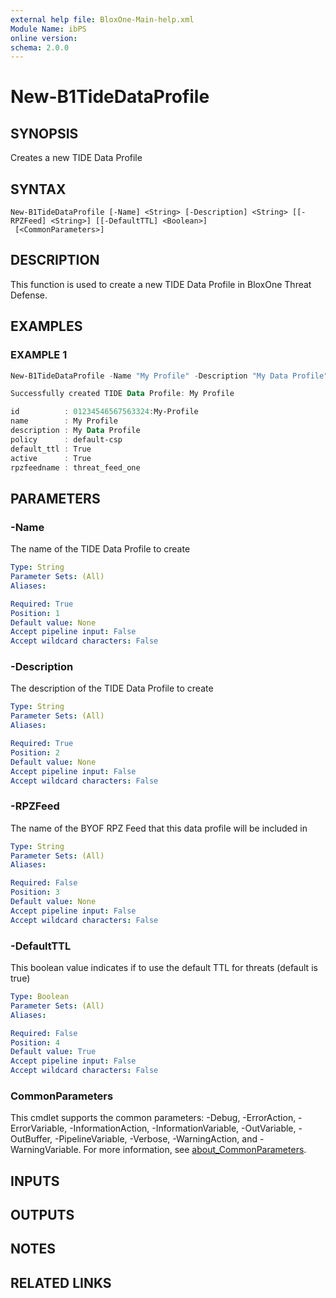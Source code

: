 ```yaml
---
external help file: BloxOne-Main-help.xml
Module Name: ibPS
online version:
schema: 2.0.0
---
```


# New-B1TideDataProfile

## SYNOPSIS
Creates a new TIDE Data Profile

## SYNTAX

```
New-B1TideDataProfile [-Name] <String> [-Description] <String> [[-RPZFeed] <String>] [[-DefaultTTL] <Boolean>]
 [<CommonParameters>]
```

## DESCRIPTION
This function is used to create a new TIDE Data Profile in BloxOne Threat Defense.

## EXAMPLES

### EXAMPLE 1
```powershell
New-B1TideDataProfile -Name "My Profile" -Description "My Data Profile" -RPZFeed "threat_feed_one" -DefaultTTL $true

Successfully created TIDE Data Profile: My Profile

id          : 01234546567563324:My-Profile
name        : My Profile
description : My Data Profile
policy      : default-csp
default_ttl : True
active      : True
rpzfeedname : threat_feed_one
```

## PARAMETERS

### -Name
The name of the TIDE Data Profile to create

```yaml
Type: String
Parameter Sets: (All)
Aliases:

Required: True
Position: 1
Default value: None
Accept pipeline input: False
Accept wildcard characters: False
```

### -Description
The description of the TIDE Data Profile to create

```yaml
Type: String
Parameter Sets: (All)
Aliases:

Required: True
Position: 2
Default value: None
Accept pipeline input: False
Accept wildcard characters: False
```

### -RPZFeed
The name of the BYOF RPZ Feed that this data profile will be included in

```yaml
Type: String
Parameter Sets: (All)
Aliases:

Required: False
Position: 3
Default value: None
Accept pipeline input: False
Accept wildcard characters: False
```

### -DefaultTTL
This boolean value indicates if to use the default TTL for threats (default is true)

```yaml
Type: Boolean
Parameter Sets: (All)
Aliases:

Required: False
Position: 4
Default value: True
Accept pipeline input: False
Accept wildcard characters: False
```

### CommonParameters
This cmdlet supports the common parameters: -Debug, -ErrorAction, -ErrorVariable, -InformationAction, -InformationVariable, -OutVariable, -OutBuffer, -PipelineVariable, -Verbose, -WarningAction, and -WarningVariable. For more information, see [about_CommonParameters](http://go.microsoft.com/fwlink/?LinkID=113216).

## INPUTS

## OUTPUTS

## NOTES

## RELATED LINKS
